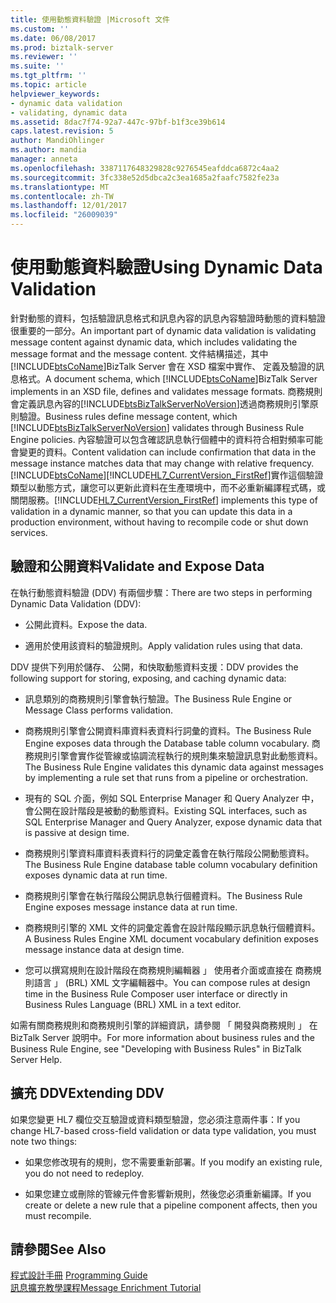 ```yaml
---
title: 使用動態資料驗證 |Microsoft 文件
ms.custom: ''
ms.date: 06/08/2017
ms.prod: biztalk-server
ms.reviewer: ''
ms.suite: ''
ms.tgt_pltfrm: ''
ms.topic: article
helpviewer_keywords:
- dynamic data validation
- validating, dynamic data
ms.assetid: 8dac7f74-92a7-447c-97bf-b1f3ce39b614
caps.latest.revision: 5
author: MandiOhlinger
ms.author: mandia
manager: anneta
ms.openlocfilehash: 3387117648329828c9276545eafddca6872c4aa2
ms.sourcegitcommit: 3fc338e52d5dbca2c3ea1685a2faafc7582fe23a
ms.translationtype: MT
ms.contentlocale: zh-TW
ms.lasthandoff: 12/01/2017
ms.locfileid: "26009039"
---
```

# <a name="using-dynamic-data-validation"></a><span data-ttu-id="91d6d-102">使用動態資料驗證</span><span class="sxs-lookup"><span data-stu-id="91d6d-102">Using Dynamic Data Validation</span></span>
<span data-ttu-id="91d6d-103">針對動態的資料，包括驗證訊息格式和訊息內容的訊息內容驗證時動態的資料驗證很重要的一部分。</span><span class="sxs-lookup"><span data-stu-id="91d6d-103">An important part of dynamic data validation is validating message content against dynamic data, which includes validating the message format and the message content.</span></span> <span data-ttu-id="91d6d-104">文件結構描述，其中[!INCLUDE[btsCoName](../../includes/btsconame-md.md)]BizTalk Server 會在 XSD 檔案中實作、 定義及驗證的訊息格式。</span><span class="sxs-lookup"><span data-stu-id="91d6d-104">A document schema, which [!INCLUDE[btsCoName](../../includes/btsconame-md.md)]BizTalk Server implements in an XSD file, defines and validates message formats.</span></span> <span data-ttu-id="91d6d-105">商務規則會定義訊息內容的[!INCLUDE[btsBizTalkServerNoVersion](../../includes/btsbiztalkservernoversion-md.md)]透過商務規則引擎原則驗證。</span><span class="sxs-lookup"><span data-stu-id="91d6d-105">Business rules define message content, which [!INCLUDE[btsBizTalkServerNoVersion](../../includes/btsbiztalkservernoversion-md.md)] validates through Business Rule Engine policies.</span></span> <span data-ttu-id="91d6d-106">內容驗證可以包含確認訊息執行個體中的資料符合相對頻率可能會變更的資料。</span><span class="sxs-lookup"><span data-stu-id="91d6d-106">Content validation can include confirmation that data in the message instance matches data that may change with relative frequency.</span></span> [!INCLUDE[btsCoName](../../includes/btsconame-md.md)]<span data-ttu-id="91d6d-107">[!INCLUDE[HL7_CurrentVersion_FirstRef](../../includes/hl7-currentversion-firstref-md.md)]實作這個驗證類型以動態方式，讓您可以更新此資料在生產環境中，而不必重新編譯程式碼，或關閉服務。</span><span class="sxs-lookup"><span data-stu-id="91d6d-107">[!INCLUDE[HL7_CurrentVersion_FirstRef](../../includes/hl7-currentversion-firstref-md.md)] implements this type of validation in a dynamic manner, so that you can update this data in a production environment, without having to recompile code or shut down services.</span></span>  
  
## <a name="validate-and-expose-data"></a><span data-ttu-id="91d6d-108">驗證和公開資料</span><span class="sxs-lookup"><span data-stu-id="91d6d-108">Validate and Expose Data</span></span>  
 <span data-ttu-id="91d6d-109">在執行動態資料驗證 (DDV) 有兩個步驟：</span><span class="sxs-lookup"><span data-stu-id="91d6d-109">There are two steps in performing Dynamic Data Validation (DDV):</span></span>  
  
-   <span data-ttu-id="91d6d-110">公開此資料。</span><span class="sxs-lookup"><span data-stu-id="91d6d-110">Expose the data.</span></span>  
  
-   <span data-ttu-id="91d6d-111">適用於使用該資料的驗證規則。</span><span class="sxs-lookup"><span data-stu-id="91d6d-111">Apply validation rules using that data.</span></span>  
  
 <span data-ttu-id="91d6d-112">DDV 提供下列用於儲存、 公開，和快取動態資料支援：</span><span class="sxs-lookup"><span data-stu-id="91d6d-112">DDV provides the following support for storing, exposing, and caching dynamic data:</span></span>  
  
-   <span data-ttu-id="91d6d-113">訊息類別的商務規則引擎會執行驗證。</span><span class="sxs-lookup"><span data-stu-id="91d6d-113">The Business Rule Engine or Message Class performs validation.</span></span>  
  
-   <span data-ttu-id="91d6d-114">商務規則引擎會公開資料庫資料表資料行詞彙的資料。</span><span class="sxs-lookup"><span data-stu-id="91d6d-114">The Business Rule Engine exposes data through the Database table column vocabulary.</span></span> <span data-ttu-id="91d6d-115">商務規則引擎會實作從管線或協調流程執行的規則集來驗證訊息對此動態資料。</span><span class="sxs-lookup"><span data-stu-id="91d6d-115">The Business Rule Engine validates this dynamic data against messages by implementing a rule set that runs from a pipeline or orchestration.</span></span>  
  
-   <span data-ttu-id="91d6d-116">現有的 SQL 介面，例如 SQL Enterprise Manager 和 Query Analyzer 中，會公開在設計階段是被動的動態資料。</span><span class="sxs-lookup"><span data-stu-id="91d6d-116">Existing SQL interfaces, such as SQL Enterprise Manager and Query Analyzer, expose dynamic data that is passive at design time.</span></span>  
  
-   <span data-ttu-id="91d6d-117">商務規則引擎資料庫資料表資料行的詞彙定義會在執行階段公開動態資料。</span><span class="sxs-lookup"><span data-stu-id="91d6d-117">The Business Rule Engine database table column vocabulary definition exposes dynamic data at run time.</span></span>  
  
-   <span data-ttu-id="91d6d-118">商務規則引擎會在執行階段公開訊息執行個體資料。</span><span class="sxs-lookup"><span data-stu-id="91d6d-118">The Business Rule Engine exposes message instance data at run time.</span></span>  
  
-   <span data-ttu-id="91d6d-119">商務規則引擎的 XML 文件的詞彙定義會在設計階段顯示訊息執行個體資料。</span><span class="sxs-lookup"><span data-stu-id="91d6d-119">A Business Rules Engine XML document vocabulary definition exposes message instance data at design time.</span></span>  
  
-   <span data-ttu-id="91d6d-120">您可以撰寫規則在設計階段在商務規則編輯器 」 使用者介面或直接在 商務規則語言 」 (BRL) XML 文字編輯器中。</span><span class="sxs-lookup"><span data-stu-id="91d6d-120">You can compose rules at design time in the Business Rule Composer user interface or directly in Business Rules Language (BRL) XML in a text editor.</span></span>  
  
 <span data-ttu-id="91d6d-121">如需有關商務規則和商務規則引擎的詳細資訊，請參閱 「 開發與商務規則 」 在 BizTalk Server 說明中。</span><span class="sxs-lookup"><span data-stu-id="91d6d-121">For more information about business rules and the Business Rule Engine, see "Developing with Business Rules" in BizTalk Server Help.</span></span>  
  
## <a name="extending-ddv"></a><span data-ttu-id="91d6d-122">擴充 DDV</span><span class="sxs-lookup"><span data-stu-id="91d6d-122">Extending DDV</span></span>  
 <span data-ttu-id="91d6d-123">如果您變更 HL7 欄位交互驗證或資料類型驗證，您必須注意兩件事：</span><span class="sxs-lookup"><span data-stu-id="91d6d-123">If you change HL7-based cross-field validation or data type validation, you must note two things:</span></span>  
  
-   <span data-ttu-id="91d6d-124">如果您修改現有的規則，您不需要重新部署。</span><span class="sxs-lookup"><span data-stu-id="91d6d-124">If you modify an existing rule, you do not need to redeploy.</span></span>  
  
-   <span data-ttu-id="91d6d-125">如果您建立或刪除的管線元件會影響新規則，然後您必須重新編譯。</span><span class="sxs-lookup"><span data-stu-id="91d6d-125">If you create or delete a new rule that a pipeline component affects, then you must recompile.</span></span>  
  
## <a name="see-also"></a><span data-ttu-id="91d6d-126">請參閱</span><span class="sxs-lookup"><span data-stu-id="91d6d-126">See Also</span></span>  
 <span data-ttu-id="91d6d-127">[程式設計手冊](../../adapters-and-accelerators/accelerator-hl7/programming-guide1.md) </span><span class="sxs-lookup"><span data-stu-id="91d6d-127">[Programming Guide](../../adapters-and-accelerators/accelerator-hl7/programming-guide1.md) </span></span>  
 [<span data-ttu-id="91d6d-128">訊息擴充教學課程</span><span class="sxs-lookup"><span data-stu-id="91d6d-128">Message Enrichment Tutorial</span></span>](../../adapters-and-accelerators/accelerator-hl7/message-enrichment-tutorial.md)